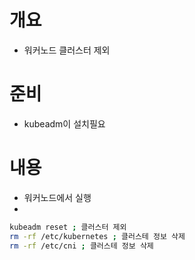 # 개요
* 워커노드 클러스터 제외

# 준비
* kubeadm이 설치필요

# 내용
* 워커노드에서 실행
* 
```sh
kubeadm reset ; 클러스터 제외
rm -rf /etc/kubernetes ; 클러스테 정보 삭제
rm -rf /etc/cni ; 클러스테 정보 삭제
```